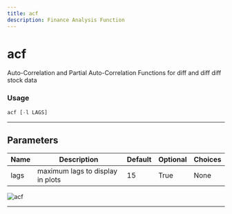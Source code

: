 ```yaml
---
title: acf
description: Finance Analysis Function
---
```


# acf

Auto-Correlation and Partial Auto-Correlation Functions for diff and diff diff stock data

### Usage

```python
acf [-l LAGS]
```

---

## Parameters

| Name | Description | Default | Optional | Choices |
| ---- | ----------- | ------- | -------- | ------- |
| lags | maximum lags to display in plots | 15 | True | None |

![acf](https://user-images.githubusercontent.com/46355364/154305242-176c3ba1-ebfc-43e7-a027-46251fb02463.png)

---
